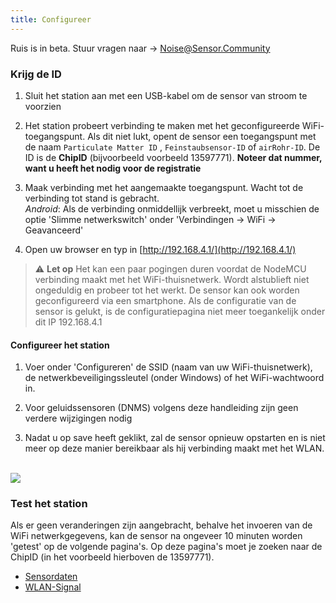 ```yaml
---
title: Configureer
---
```


<div class="relative bg-brand-yellowLight">
  <div class="max-w-7xl mx-auto py-1 px-3 sm:px-6 lg:px-4">
    <div class="pr-16 sm:text-center sm:px-16 ">
        <p class="text-brand-black">
          Ruis is in beta. Stuur vragen naar
            <span aria-hidden="true">&rarr;</span>
        <span class="block sm:ml-2 sm:inline-block">
          <a href="mailto:Noise@Sensor.Community" class="text-white font-bold underline"> Noise@Sensor.Community</a>
        </span>
        </p>
    </div>
  </div>
</div>

### Krijg de ID

1. Sluit het station aan met een USB-kabel om de sensor van stroom te voorzien

2. Het station probeert verbinding te maken met het geconfigureerde WiFi-toegangspunt. Als dit niet lukt, opent de sensor een toegangspunt met de naam `Particulate Matter ID` , `Feinstaubsensor-ID` of `airRohr-ID`. De ID is de **ChipID** (bijvoorbeeld voorbeeld 13597771). **Noteer dat nummer, want u heeft het nodig voor de registratie**

3. Maak verbinding met het aangemaakte toegangspunt. Wacht tot de verbinding tot stand is gebracht.<br>*Android*: Als de verbinding  onmiddellijk verbreekt, moet u misschien de optie 'Slimme netwerkswitch' onder 'Verbindingen -> WiFi ->  Geavanceerd'

4. Open uw browser en typ in [http://192.168.4.1/](http://192.168.4.1/)

> ⚠️ **Let op** Het kan een paar pogingen duren voordat de NodeMCU verbinding maakt met het WiFi-thuisnetwerk. Wordt alstublieft niet ongeduldig en probeer tot het werkt. De sensor kan ook worden geconfigureerd via een smartphone. Als de configuratie van de sensor is gelukt, is de configuratiepagina niet meer toegankelijk onder dit IP 192.168.4.1

#### Configureer het station
1. Voer onder 'Configureren' de SSID (naam van uw WiFi-thuisnetwerk), de netwerkbeveiligingssleutel (onder Windows) of het WiFi-wachtwoord in.

2. Voor geluidssensoren (DNMS) volgens deze handleiding zijn geen verdere wijzigingen nodig

3. Nadat u op save heeft geklikt, zal de sensor opnieuw opstarten en is niet meer op deze manier bereikbaar als hij verbinding maakt met het WLAN.

<br>

<img src="../docs/airrohr_config_initial.jpg" loading="lazy"/>
<br>

### Test het station
Als er geen veranderingen zijn aangebracht, behalve het invoeren van de WiFi netwerkgegevens, kan de sensor na ongeveer 10 minuten worden 'getest' op de volgende pagina's. Op deze pagina's moet je zoeken naar de ChipID (in het voorbeeld hierboven de 13597771).

* [Sensordaten](www.madavi.de/sensor/graph.php)
* [WLAN-Signal](www.madavi.de/sensor/signal.php) 
        


 
